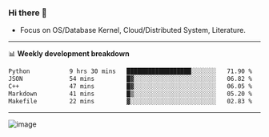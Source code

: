 ### Hi there 👋
<!-- * Daily Meditation via Leetcode/Competitive-Programming. -->
* Focus on OS/Database Kernel, Cloud/Distributed System, Literature.

-------

📊 **Weekly development breakdown**
<!--START_SECTION:waka-->

```txt
Python           9 hrs 30 mins   ██████████████████░░░░░░░   71.90 %
JSON             54 mins         █▓░░░░░░░░░░░░░░░░░░░░░░░   06.82 %
C++              47 mins         █▓░░░░░░░░░░░░░░░░░░░░░░░   06.05 %
Markdown         41 mins         █▒░░░░░░░░░░░░░░░░░░░░░░░   05.20 %
Makefile         22 mins         ▓░░░░░░░░░░░░░░░░░░░░░░░░   02.83 %
```

<!--END_SECTION:waka-->

-------

<!-- [![Leetcode Stats](https://leetcard.jacoblin.cool/hzhang413?font=Fira+Mono)](https://leetcode.com/fxrc) -->
![image](./cyberpunk-ghost-in-the-shell.gif)
<!--![image](./gis-archive.png)-->
